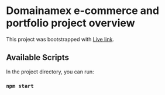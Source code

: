 # Domainamex e-commerce and portfolio project overview

This project was bootstrapped with [Live link](https://github.com/c-moX).

## Available Scripts

In the project directory, you can run:

### `npm start`
